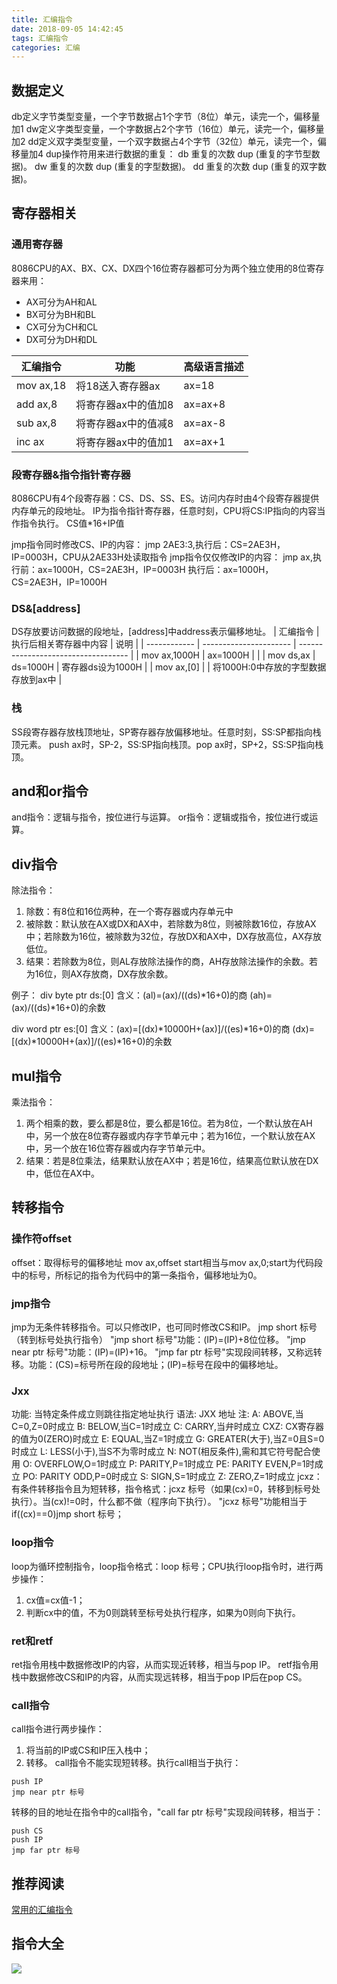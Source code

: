 ```yaml
---
title: 汇编指令
date: 2018-09-05 14:42:45
tags: 汇编指令
categories: 汇编
---
```

## 数据定义
db定义字节类型变量，一个字节数据占1个字节（8位）单元，读完一个，偏移量加1
dw定义字类型变量，一个字数据占2个字节（16位）单元，读完一个，偏移量加2
dd定义双字类型变量，一个双字数据占4个字节（32位）单元，读完一个，偏移量加4
dup操作符用来进行数据的重复：
db 重复的次数 dup (重复的字节型数据)。
dw 重复的次数 dup (重复的字型数据)。
dd 重复的次数 dup (重复的双字数据)。
<!--more-->
## 寄存器相关
### 通用寄存器
8086CPU的AX、BX、CX、DX四个16位寄存器都可分为两个独立使用的8位寄存器来用：
* AX可分为AH和AL
* BX可分为BH和BL
* CX可分为CH和CL
* DX可分为DH和DL

| 汇编指令  | 功能                | 高级语言描述 |
| --------- | ------------------- | ------------ |
| mov ax,18 | 将18送入寄存器ax    | ax=18        |
| add ax,8  | 将寄存器ax中的值加8 | ax=ax+8      |
| sub ax,8  | 将寄存器ax中的值减8 | ax=ax-8      |
| inc ax    | 将寄存器ax中的值加1 | ax=ax+1      |

### 段寄存器&指令指针寄存器
8086CPU有4个段寄存器：CS、DS、SS、ES。访问内存时由4个段寄存器提供内存单元的段地址。
IP为指令指针寄存器，任意时刻，CPU将CS:IP指向的内容当作指令执行。
CS值*16+IP值

jmp指令同时修改CS、IP的内容：
jmp 2AE3:3,执行后：CS=2AE3H，IP=0003H，CPU从2AE33H处读取指令
jmp指令仅仅修改IP的内容：
jmp ax,执行前：ax=1000H，CS=2AE3H，IP=0003H
       执行后：ax=1000H，CS=2AE3H，IP=1000H

### DS&[address]
DS存放要访问数据的段地址，[address]中address表示偏移地址。
| 汇编指令     | 执行后相关寄存器中内容 | 说明                                |
| ------------ | ---------------------- | ----------------------------------- |
| mov ax,1000H | ax=1000H               |                                     |
| mov ds,ax    | ds=1000H               | 寄存器ds设为1000H                   |
| mov ax,[0]   |                        | 将1000H:0中存放的字型数据存放到ax中 |

### 栈
SS段寄存器存放栈顶地址，SP寄存器存放偏移地址。任意时刻，SS:SP都指向栈顶元素。
push ax时，SP-2，SS:SP指向栈顶。pop ax时，SP+2，SS:SP指向栈顶。

## and和or指令
and指令：逻辑与指令，按位进行与运算。
or指令：逻辑或指令，按位进行或运算。

## div指令
除法指令：
1. 除数：有8位和16位两种，在一个寄存器或内存单元中
2. 被除数：默认放在AX或DX和AX中，若除数为8位，则被除数16位，存放AX中；若除数为16位，被除数为32位，存放DX和AX中，DX存放高位，AX存放低位。
3. 结果：若除数为8位，则AL存放除法操作的商，AH存放除法操作的余数。若为16位，则AX存放商，DX存放余数。

例子：
div byte ptr ds:[0]
含义：(al)=(ax)/((ds)*16+0)的商
      (ah)=(ax)/((ds)*16+0)的余数

div word ptr es:[0]
含义：(ax)=[(dx)*10000H+(ax)]/((es)*16+0)的商
     (dx)=[(dx)*10000H+(ax)]/((es)*16+0)的余数

## mul指令
乘法指令：
1. 两个相乘的数，要么都是8位，要么都是16位。若为8位，一个默认放在AH中，另一个放在8位寄存器或内存字节单元中；若为16位，一个默认放在AX中，另一个放在16位寄存器或内存字节单元中。
2. 结果：若是8位乘法，结果默认放在AX中；若是16位，结果高位默认放在DX中，低位在AX中。

## 转移指令
### 操作符offset
offset：取得标号的偏移地址
mov ax,offset start相当与mov ax,0;start为代码段中的标号，所标记的指令为代码中的第一条指令，偏移地址为0。

### jmp指令
jmp为无条件转移指令。可以只修改IP，也可同时修改CS和IP。
jmp short 标号（转到标号处执行指令）
"jmp short 标号"功能：(IP)=(IP)+8位位移。
"jmp near ptr 标号"功能：(IP)=(IP)+16。
"jmp far ptr 标号"实现段间转移，又称远转移。功能：(CS)=标号所在段的段地址；(IP)=标号在段中的偏移地址。

### Jxx
功能: 当特定条件成立则跳往指定地址执行
语法: JXX 地址
注:
A: ABOVE,当C=0,Z=0时成立
B: BELOW,当C=1时成立
C: CARRY,当弁时成立 CXZ: CX寄存器的值为0(ZERO)时成立
E: EQUAL,当Z=1时成立
G: GREATER(大于),当Z=0且S=0时成立
L: LESS(小于),当S不为零时成立
N: NOT(相反条件),需和其它符号配合使用
O: OVERFLOW,O=1时成立
P: PARITY,P=1时成立
PE: PARITY EVEN,P=1时成立
PO: PARITY ODD,P=0时成立
S: SIGN,S=1时成立
Z: ZERO,Z=1时成立
jcxz：有条件转移指令且为短转移，指令格式：jcxz 标号（如果(cx)=0，转移到标号处执行）。当(cx)!=0时，什么都不做（程序向下执行）。
"jcxz 标号"功能相当于if((cx)==0)jmp short 标号；

### loop指令
loop为循环控制指令，loop指令格式：loop 标号；CPU执行loop指令时，进行两步操作：
1. cx值=cx值-1；
2. 判断cx中的值，不为0则跳转至标号处执行程序，如果为0则向下执行。

### ret和retf
ret指令用栈中数据修改IP的内容，从而实现近转移，相当与pop IP。
retf指令用栈中数据修改CS和IP的内容，从而实现远转移，相当于pop IP后在pop CS。

### call指令
call指令进行两步操作：
1. 将当前的IP或CS和IP压入栈中；
2. 转移。
call指令不能实现短转移。执行call相当于执行：
```
push IP
jmp near ptr 标号
```
转移的目的地址在指令中的call指令，"call far ptr 标号"实现段间转移，相当于：
```
push CS
push IP
jmp far ptr 标号
```

## 推荐阅读
[常用的汇编指令](https://blog.csdn.net/qq_33733970/article/details/78572733)

## 指令大全
![](2018-09-05-汇编指令\汇编指令大全.png)
